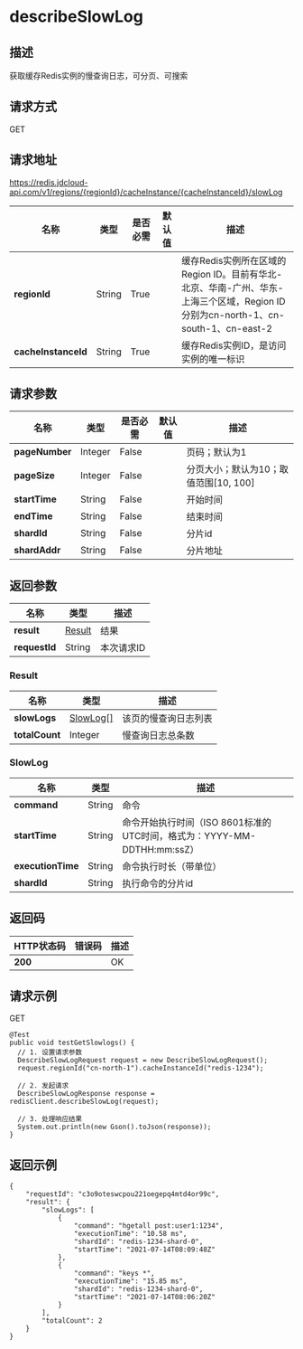 # describeSlowLog


## 描述
获取缓存Redis实例的慢查询日志，可分页、可搜索

## 请求方式
GET

## 请求地址
https://redis.jdcloud-api.com/v1/regions/{regionId}/cacheInstance/{cacheInstanceId}/slowLog

|名称|类型|是否必需|默认值|描述|
|---|---|---|---|---|
|**regionId**|String|True| |缓存Redis实例所在区域的Region ID。目前有华北-北京、华南-广州、华东-上海三个区域，Region ID分别为cn-north-1、cn-south-1、cn-east-2|
|**cacheInstanceId**|String|True| |缓存Redis实例ID，是访问实例的唯一标识|

## 请求参数
|名称|类型|是否必需|默认值|描述|
|---|---|---|---|---|
|**pageNumber**|Integer|False| |页码；默认为1|
|**pageSize**|Integer|False| |分页大小；默认为10；取值范围[10, 100]|
|**startTime**|String|False| |开始时间|
|**endTime**|String|False| |结束时间|
|**shardId**|String|False| |分片id|
|**shardAddr**|String|False| |分片地址|


## 返回参数
|名称|类型|描述|
|---|---|---|
|**result**|[Result](describeslowlog#result)|结果|
|**requestId**|String|本次请求ID|

### <div id="result">Result</div>
|名称|类型|描述|
|---|---|---|
|**slowLogs**|[SlowLog[]](describeslowlog#slowlog)|该页的慢查询日志列表|
|**totalCount**|Integer|慢查询日志总条数|
### <div id="slowlog">SlowLog</div>
|名称|类型|描述|
|---|---|---|
|**command**|String|命令|
|**startTime**|String|命令开始执行时间（ISO 8601标准的UTC时间，格式为：YYYY-MM-DDTHH:mm:ssZ）|
|**executionTime**|String|命令执行时长（带单位）|
|**shardId**|String|执行命令的分片id|

## 返回码
|HTTP状态码|错误码|描述|
|---|---|---|
|**200**||OK|

## 请求示例
GET
```
@Test
public void testGetSlowlogs() {
  // 1. 设置请求参数
  DescribeSlowLogRequest request = new DescribeSlowLogRequest();
  request.regionId("cn-north-1").cacheInstanceId("redis-1234");

  // 2. 发起请求
  DescribeSlowLogResponse response = redisClient.describeSlowLog(request);

  // 3. 处理响应结果
  System.out.println(new Gson().toJson(response));
}

```

## 返回示例
```
{
    "requestId": "c3o9oteswcpou221oegepq4mtd4or99c", 
    "result": {
        "slowLogs": [
            {
                "command": "hgetall post:user1:1234", 
                "executionTime": "10.58 ms", 
                "shardId": "redis-1234-shard-0", 
                "startTime": "2021-07-14T08:09:48Z"
            }, 
            {
                "command": "keys *", 
                "executionTime": "15.85 ms", 
                "shardId": "redis-1234-shard-0", 
                "startTime": "2021-07-14T08:06:20Z"
            }
        ], 
        "totalCount": 2
    }
}
```
